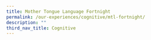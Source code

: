 ```yaml
---
title: Mother Tongue Language Fortnight
permalink: /our-experiences/cognitive/mtl-fortnight/
description: ""
third_nav_title: Cognitive
---
```

